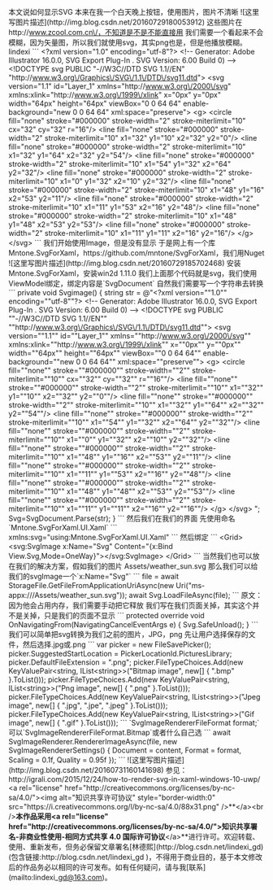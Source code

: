 本文说如何显示SVG 本来在我一个白天晚上按钮，使用图片，图片不清晰 !\[这里写图片描述\]\(http:\/\/img.blog.csdn.net\/20160729180053912\) 这些图片在http:\/\/www.zcool.com.cn\/，不知道是不是不能直接用 我们需要一个看起来不会模糊，因为矢量图，所以我们就使用svg，其实png也是，但是他播放模糊。lindexi \`\`\` &lt;?xml version="1.0" encoding="utf-8"?&gt; &lt;!-- Generator: Adobe Illustrator 16.0.0, SVG Export Plug-In . SVG Version: 6.00 Build 0\) --&gt; &lt;!DOCTYPE svg PUBLIC "-\/\/W3C\/\/DTD SVG 1.1\/\/EN" "http:\/\/www.w3.org\/Graphics\/SVG\/1.1\/DTD\/svg11.dtd"&gt; &lt;svg version="1.1" id="Layer\_1" xmlns="http:\/\/www.w3.org\/2000\/svg" xmlns:xlink="http:\/\/www.w3.org\/1999\/xlink" x="0px" y="0px" width="64px" height="64px" viewBox="0 0 64 64" enable-background="new 0 0 64 64" xml:space="preserve"&gt; &lt;g&gt; &lt;circle fill="none" stroke="\#000000" stroke-width="2" stroke-miterlimit="10" cx="32" cy="32" r="16"\/&gt; &lt;line fill="none" stroke="\#000000" stroke-width="2" stroke-miterlimit="10" x1="32" y1="10" x2="32" y2="0"\/&gt; &lt;line fill="none" stroke="\#000000" stroke-width="2" stroke-miterlimit="10" x1="32" y1="64" x2="32" y2="54"\/&gt; &lt;line fill="none" stroke="\#000000" stroke-width="2" stroke-miterlimit="10" x1="54" y1="32" x2="64" y2="32"\/&gt; &lt;line fill="none" stroke="\#000000" stroke-width="2" stroke-miterlimit="10" x1="0" y1="32" x2="10" y2="32"\/&gt; &lt;line fill="none" stroke="\#000000" stroke-width="2" stroke-miterlimit="10" x1="48" y1="16" x2="53" y2="11"\/&gt; &lt;line fill="none" stroke="\#000000" stroke-width="2" stroke-miterlimit="10" x1="11" y1="53" x2="16" y2="48"\/&gt; &lt;line fill="none" stroke="\#000000" stroke-width="2" stroke-miterlimit="10" x1="48" y1="48" x2="53" y2="53"\/&gt; &lt;line fill="none" stroke="\#000000" stroke-width="2" stroke-miterlimit="10" x1="11" y1="11" x2="16" y2="16"\/&gt; &lt;\/g&gt; &lt;\/svg&gt; \`\`\` 我们开始使用Image，但是没有显示 于是网上有一个库Mntone.SvgForXaml，https:\/\/github.com\/mntone\/SvgForXaml，我们用Nuget !\[这里写图片描述\]\(http:\/\/img.blog.csdn.net\/20160729185702468\) 安装Mntone.SvgForXaml，安装win2d 1.11.0 我们上面那个代码就是svg，我们使用ViewModel绑定，绑定内容是\`SvgDocument\` 自然我们需要写一个字符串去转换 \`\`\` private void Svgimage\(\) { string str = @"&lt;?xml version=""1.0"" encoding=""utf-8""?&gt; &lt;!-- Generator: Adobe Illustrator 16.0.0, SVG Export Plug-In . SVG Version: 6.00 Build 0\) --&gt; &lt;!DOCTYPE svg PUBLIC ""-\/\/W3C\/\/DTD SVG 1.1\/\/EN"" ""http:\/\/www.w3.org\/Graphics\/SVG\/1.1\/DTD\/svg11.dtd""&gt; &lt;svg version=""1.1"" id=""Layer\_1"" xmlns=""http:\/\/www.w3.org\/2000\/svg"" xmlns:xlink=""http:\/\/www.w3.org\/1999\/xlink"" x=""0px"" y=""0px"" width=""64px"" height=""64px"" viewBox=""0 0 64 64"" enable-background=""new 0 0 64 64"" xml:space=""preserve""&gt; &lt;g&gt; &lt;circle fill=""none"" stroke=""\#000000"" stroke-width=""2"" stroke-miterlimit=""10"" cx=""32"" cy=""32"" r=""16""\/&gt; &lt;line fill=""none"" stroke=""\#000000"" stroke-width=""2"" stroke-miterlimit=""10"" x1=""32"" y1=""10"" x2=""32"" y2=""0""\/&gt; &lt;line fill=""none"" stroke=""\#000000"" stroke-width=""2"" stroke-miterlimit=""10"" x1=""32"" y1=""64"" x2=""32"" y2=""54""\/&gt; &lt;line fill=""none"" stroke=""\#000000"" stroke-width=""2"" stroke-miterlimit=""10"" x1=""54"" y1=""32"" x2=""64"" y2=""32""\/&gt; &lt;line fill=""none"" stroke=""\#000000"" stroke-width=""2"" stroke-miterlimit=""10"" x1=""0"" y1=""32"" x2=""10"" y2=""32""\/&gt; &lt;line fill=""none"" stroke=""\#000000"" stroke-width=""2"" stroke-miterlimit=""10"" x1=""48"" y1=""16"" x2=""53"" y2=""11""\/&gt; &lt;line fill=""none"" stroke=""\#000000"" stroke-width=""2"" stroke-miterlimit=""10"" x1=""11"" y1=""53"" x2=""16"" y2=""48""\/&gt; &lt;line fill=""none"" stroke=""\#000000"" stroke-width=""2"" stroke-miterlimit=""10"" x1=""48"" y1=""48"" x2=""53"" y2=""53""\/&gt; &lt;line fill=""none"" stroke=""\#000000"" stroke-width=""2"" stroke-miterlimit=""10"" x1=""11"" y1=""11"" x2=""16"" y2=""16""\/&gt; &lt;\/g&gt; &lt;\/svg&gt; "; Svg=SvgDocument.Parse\(str\); } \`\`\` 然后我们在我们的界面 先使用命名\`Mntone.SvgForXaml.UI.Xaml\` \`\`\` xmlns:svg="using:Mntone.SvgForXaml.UI.Xaml" \`\`\` 然后绑定 \`\`\` &lt;Grid&gt; &lt;svg:SvgImage x:Name="Svg" Content="{x:Bind View.Svg,Mode=OneWay}"&gt;&lt;\/svg:SvgImage&gt; &lt;\/Grid&gt; \`\`\` 当然我们也可以放在我们的解决方案，假如我们的图片 Assets\/weather\_sun.svg 那么我们可以给我们的svgImage一个\`x:Name="Svg"\` \`\`\` file = await StorageFile.GetFileFromApplicationUriAsync\(new Uri\("ms-appx:\/\/\/Assets\/weather\_sun.svg"\)\); await Svg.LoadFileAsync\(file\); \`\`\` 原文：因为他会占用内存，我们需要手动把它释放 我们写在我们页面关掉，其实这个并不是关掉，只是我们的页面不显示 \`\`\` protected override void OnNavigatingFrom\(NavigatingCancelEventArgs e\) { Svg.SafeUnload\(\); } \`\`\` 我们可以简单把svg转换为我们之前的图片，JPG，png 先让用户选择保存的文件，然后选择.jpg或.png \`\`\` var picker = new FileSavePicker\(\); picker.SuggestedStartLocation = PickerLocationId.PicturesLibrary; picker.DefaultFileExtension = ".png"; picker.FileTypeChoices.Add\(new KeyValuePair&lt;string, IList&lt;string&gt;&gt;\("Bitmap image", new\[\] { ".bmp" }.ToList\(\)\)\); picker.FileTypeChoices.Add\(new KeyValuePair&lt;string, IList&lt;string&gt;&gt;\("Png image", new\[\] { ".png" }.ToList\(\)\)\); picker.FileTypeChoices.Add\(new KeyValuePair&lt;string, IList&lt;string&gt;&gt;\("Jpeg image", new\[\] { ".jpg", ".jpe", ".jpeg" }.ToList\(\)\)\); picker.FileTypeChoices.Add\(new KeyValuePair&lt;string, IList&lt;string&gt;&gt;\("Gif image", new\[\] { ".gif" }.ToList\(\)\)\); \`\`\` \`SvgImageRendererFileFormat format;\`可以\`SvgImageRendererFileFormat.Bitmap\`或者什么自己选 \`\`\` await SvgImageRenderer.RendererImageAsync\(file, new SvgImageRendererSettings\(\) { Document = content, Format = format, Scaling = 0.1f, Quality = 0.95f }\); \`\`\` !\[这里写图片描述\]\(http:\/\/img.blog.csdn.net\/20160731160141698\) 参见：http:\/\/igrali.com\/2015\/12\/24\/how-to-render-svg-in-xaml-windows-10-uwp\/ &lt;a rel="license" href="http:\/\/creativecommons.org\/licenses\/by-nc-sa\/4.0\/"&gt;&lt;img alt="知识共享许可协议" style="border-width:0" src="https:\/\/i.creativecommons.org\/l\/by-nc-sa\/4.0\/88x31.png" \/&gt;**&lt;\/a&gt;&lt;br \/&gt;**本作品采用&lt;a rel="license" href="http:\/\/creativecommons.org\/licenses\/by-nc-sa\/4.0\/"&gt;知识共享署名-非商业性使用-相同方式共享 4.0 国际许可协议**&lt;\/a&gt;**进行许可。欢迎转载、使用、重新发布，但务必保留文章署名\[林德熙\]\(http:\/\/blog.csdn.net\/lindexi\_gd\)\(包含链接:http:\/\/blog.csdn.net\/lindexi\_gd \)，不得用于商业目的，基于本文修改后的作品务必以相同的许可发布。如有任何疑问，请与我\[联系\]\(mailto:lindexi\_gd@163.com\)。 

